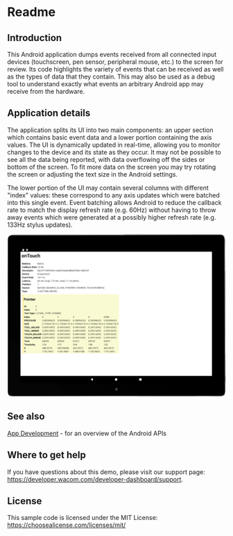 # Readme

## Introduction
This Android application dumps events received from all connected input devices (touchscreen, pen sensor, peripheral mouse, etc.) to the screen for review. Its code highlights the variety of events that can be received as well as the types of data that they contain. This may also be used as a debug tool to understand exactly what events an arbitrary Android app may receive from the hardware.

## Application details
The application splits its UI into two main components: an upper section which contains basic event data and a lower portion containing the axis values. The UI is dynamically updated in real-time, allowing you to monitor changes to the device and its state as they occur. It may not be possible to see all the data being reported, with data overflowing off the sides or bottom of the screen. To fit more data on the screen you may try rotating the screen or adjusting the text size in the Android settings.

The lower portion of the UI may contain several columns with different "index" values: these correspond to any axis updates which were batched into this single event. Event batching allows Android to reduce the callback rate to match the display refresh rate (e.g. 60Hz) without having to throw away events which were generated at a possibly higher refresh rate (e.g. 133Hz stylus updates).

![motion dump application user interface image](./Media/sc-gs-motion-dump-sample.png)

## See also
[App Development](https://developer-docs.wacom.com/android-digitizer/docs/app-development) - for an overview of the Android APIs

## Where to get help
If you have questions about this demo, please visit our support page: https://developer.wacom.com/developer-dashboard/support.

## License
This sample code is licensed under the MIT License: https://choosealicense.com/licenses/mit/